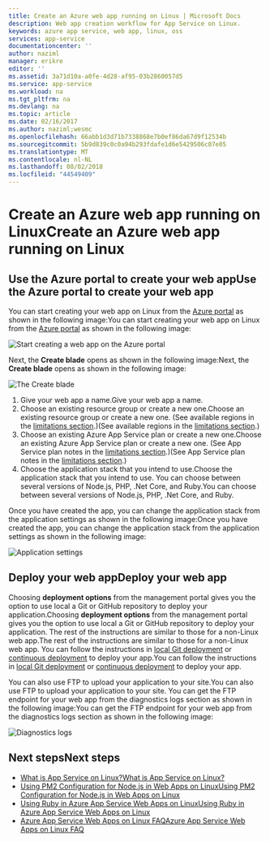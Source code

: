 ```yaml
---
title: Create an Azure web app running on Linux | Microsoft Docs
description: Web app creation workflow for App Service on Linux.
keywords: azure app service, web app, linux, oss
services: app-service
documentationcenter: ''
author: naziml
manager: erikre
editor: ''
ms.assetid: 3a71d10a-a0fe-4d28-af95-03b2860057d5
ms.service: app-service
ms.workload: na
ms.tgt_pltfrm: na
ms.devlang: na
ms.topic: article
ms.date: 02/16/2017
ms.author: naziml;wesmc
ms.openlocfilehash: 66abb1d3d71b7338868e7b0ef86da67d9f12534b
ms.sourcegitcommit: 5b9d839c0c0a94b293fdafe1d6e5429506c07e05
ms.translationtype: MT
ms.contentlocale: nl-NL
ms.lasthandoff: 08/02/2018
ms.locfileid: "44549409"
---
```

# <a name="create-an-azure-web-app-running-on-linux"></a><span data-ttu-id="41cb8-104">Create an Azure web app running on Linux</span><span class="sxs-lookup"><span data-stu-id="41cb8-104">Create an Azure web app running on Linux</span></span>
## <a name="use-the-azure-portal-to-create-your-web-app"></a><span data-ttu-id="41cb8-105">Use the Azure portal to create your web app</span><span class="sxs-lookup"><span data-stu-id="41cb8-105">Use the Azure portal to create your web app</span></span>
<span data-ttu-id="41cb8-106">You can start creating your web app on Linux from the [Azure portal](https://portal.azure.com) as shown in the following image:</span><span class="sxs-lookup"><span data-stu-id="41cb8-106">You can start creating your web app on Linux from the [Azure portal](https://portal.azure.com) as shown in the following image:</span></span>

![Start creating a web app on the Azure portal][1]

<span data-ttu-id="41cb8-108">Next, the **Create blade** opens as shown in the following image:</span><span class="sxs-lookup"><span data-stu-id="41cb8-108">Next, the **Create blade** opens as shown in the following image:</span></span>

![The Create blade][2]

1. <span data-ttu-id="41cb8-110">Give your web app a name.</span><span class="sxs-lookup"><span data-stu-id="41cb8-110">Give your web app a name.</span></span>
2. <span data-ttu-id="41cb8-111">Choose an existing resource group or create a new one.</span><span class="sxs-lookup"><span data-stu-id="41cb8-111">Choose an existing resource group or create a new one.</span></span> <span data-ttu-id="41cb8-112">(See available regions in the [limitations section](app-service-linux-intro.md).)</span><span class="sxs-lookup"><span data-stu-id="41cb8-112">(See available regions in the [limitations section](app-service-linux-intro.md).)</span></span>
3. <span data-ttu-id="41cb8-113">Choose an existing Azure App Service plan or create a new one.</span><span class="sxs-lookup"><span data-stu-id="41cb8-113">Choose an existing Azure App Service plan or create a new one.</span></span> <span data-ttu-id="41cb8-114">(See App Service plan notes in the [limitations section](app-service-linux-intro.md).)</span><span class="sxs-lookup"><span data-stu-id="41cb8-114">(See App Service plan notes in the [limitations section](app-service-linux-intro.md).)</span></span>
4. <span data-ttu-id="41cb8-115">Choose the application stack that you intend to use.</span><span class="sxs-lookup"><span data-stu-id="41cb8-115">Choose the application stack that you intend to use.</span></span> <span data-ttu-id="41cb8-116">You can choose between several versions of Node.js, PHP, .Net Core, and Ruby.</span><span class="sxs-lookup"><span data-stu-id="41cb8-116">You can choose between several versions of Node.js, PHP, .Net Core, and Ruby.</span></span>

<span data-ttu-id="41cb8-117">Once you have created the app, you can change the application stack from the application settings as shown in the following image:</span><span class="sxs-lookup"><span data-stu-id="41cb8-117">Once you have created the app, you can change the application stack from the application settings as shown in the following image:</span></span>

![Application settings][3]

## <a name="deploy-your-web-app"></a><span data-ttu-id="41cb8-119">Deploy your web app</span><span class="sxs-lookup"><span data-stu-id="41cb8-119">Deploy your web app</span></span>
<span data-ttu-id="41cb8-120">Choosing **deployment options** from the management portal gives you the option to use local a Git or GitHub repository to deploy your application.</span><span class="sxs-lookup"><span data-stu-id="41cb8-120">Choosing **deployment options** from the management portal gives you the option to use local a Git or GitHub repository to deploy your application.</span></span> <span data-ttu-id="41cb8-121">The rest of the instructions are similar to those for a non-Linux web app.</span><span class="sxs-lookup"><span data-stu-id="41cb8-121">The rest of the instructions are similar to those for a non-Linux web app.</span></span> <span data-ttu-id="41cb8-122">You can follow the instructions in [local Git deployment](app-service-deploy-local-git.md) or [continuous deployment](app-service-continuous-deployment.md) to deploy your app.</span><span class="sxs-lookup"><span data-stu-id="41cb8-122">You can follow the instructions in [local Git deployment](app-service-deploy-local-git.md) or [continuous deployment](app-service-continuous-deployment.md) to deploy your app.</span></span>

<span data-ttu-id="41cb8-123">You can also use FTP to upload your application to your site.</span><span class="sxs-lookup"><span data-stu-id="41cb8-123">You can also use FTP to upload your application to your site.</span></span> <span data-ttu-id="41cb8-124">You can get the FTP endpoint for your web app from the diagnostics logs section as shown in the following image:</span><span class="sxs-lookup"><span data-stu-id="41cb8-124">You can get the FTP endpoint for your web app from the diagnostics logs section as shown in the following image:</span></span>

![Diagnostics logs][4]

## <a name="next-steps"></a><span data-ttu-id="41cb8-126">Next steps</span><span class="sxs-lookup"><span data-stu-id="41cb8-126">Next steps</span></span>
* [<span data-ttu-id="41cb8-127">What is App Service on Linux?</span><span class="sxs-lookup"><span data-stu-id="41cb8-127">What is App Service on Linux?</span></span>](app-service-linux-intro.md)
* [<span data-ttu-id="41cb8-128">Using PM2 Configuration for Node.js in Web Apps on Linux</span><span class="sxs-lookup"><span data-stu-id="41cb8-128">Using PM2 Configuration for Node.js in Web Apps on Linux</span></span>](app-service-linux-using-nodejs-pm2.md)
* [<span data-ttu-id="41cb8-129">Using Ruby in Azure App Service Web Apps on Linux</span><span class="sxs-lookup"><span data-stu-id="41cb8-129">Using Ruby in Azure App Service Web Apps on Linux</span></span>](app-service-linux-using-ruby.md)
* [<span data-ttu-id="41cb8-130">Azure App Service Web Apps on Linux FAQ</span><span class="sxs-lookup"><span data-stu-id="41cb8-130">Azure App Service Web Apps on Linux FAQ</span></span>](app-service-linux-faq.md)

<!--Image references-->
[1]: https://docstestmedia1.blob.core.windows.net/azure-media/articles/app-service-web/media/app-service-linux-how-to-create-a-web-app/top-level-create.png
[2]: https://docstestmedia1.blob.core.windows.net/azure-media/articles/app-service-web/media/app-service-linux-how-to-create-a-web-app/create-blade.png
[3]: https://docstestmedia1.blob.core.windows.net/azure-media/articles/app-service-web/media/app-service-linux-how-to-create-a-web-app/application-settings-change-stack.png
[4]: https://docstestmedia1.blob.core.windows.net/azure-media/articles/app-service-web/media/app-service-linux-how-to-create-a-web-app/diagnostic-logs-ftp.png




